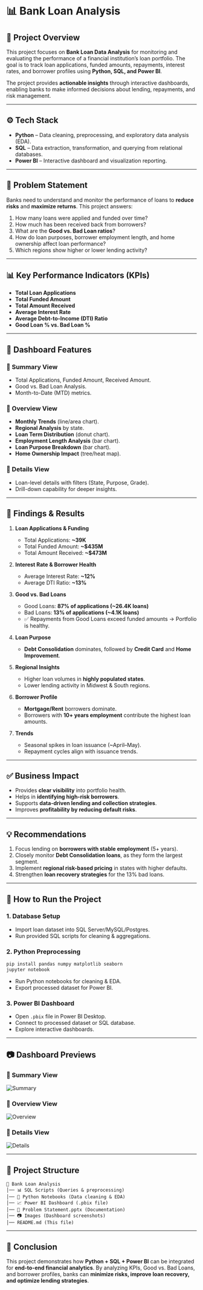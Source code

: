 
# 📊 Bank Loan Analysis  

## 📌 Project Overview  
This project focuses on **Bank Loan Data Analysis** for monitoring and evaluating the performance of a financial institution’s loan portfolio. The goal is to track loan applications, funded amounts, repayments, interest rates, and borrower profiles using **Python, SQL, and Power BI**.  

The project provides **actionable insights** through interactive dashboards, enabling banks to make informed decisions about lending, repayments, and risk management.  

---

## ⚙️ Tech Stack  
- **Python** – Data cleaning, preprocessing, and exploratory data analysis (EDA).  
- **SQL** – Data extraction, transformation, and querying from relational databases.  
- **Power BI** – Interactive dashboard and visualization reporting.  

---

## 🎯 Problem Statement  
Banks need to understand and monitor the performance of loans to **reduce risks** and **maximize returns**. This project answers:  

1. How many loans were applied and funded over time?  
2. How much has been received back from borrowers?  
3. What are the **Good vs. Bad Loan ratios**?  
4. How do loan purposes, borrower employment length, and home ownership affect loan performance?  
5. Which regions show higher or lower lending activity?  

---

## 📊 Key Performance Indicators (KPIs)  
- **Total Loan Applications**  
- **Total Funded Amount**  
- **Total Amount Received**  
- **Average Interest Rate**  
- **Average Debt-to-Income (DTI) Ratio**  
- **Good Loan % vs. Bad Loan %**  

---

## 📑 Dashboard Features  

### 🔹 Summary View  
- Total Applications, Funded Amount, Received Amount.  
- Good vs. Bad Loan Analysis.  
- Month-to-Date (MTD) metrics.  

### 🔹 Overview View  
- **Monthly Trends** (line/area chart).  
- **Regional Analysis** by state.  
- **Loan Term Distribution** (donut chart).  
- **Employment Length Analysis** (bar chart).  
- **Loan Purpose Breakdown** (bar chart).  
- **Home Ownership Impact** (tree/heat map).  

### 🔹 Details View  
- Loan-level details with filters (State, Purpose, Grade).  
- Drill-down capability for deeper insights.  

---

## 🔎 Findings & Results  

1. **Loan Applications & Funding**  
   - Total Applications: **~39K**  
   - Total Funded Amount: **~$435M**  
   - Total Amount Received: **~$473M**  

2. **Interest Rate & Borrower Health**  
   - Average Interest Rate: **~12%**  
   - Average DTI Ratio: **~13%**  

3. **Good vs. Bad Loans**  
   - Good Loans: **87% of applications (~26.4K loans)**  
   - Bad Loans: **13% of applications (~4.1K loans)**  
   - ✅ Repayments from Good Loans exceed funded amounts → Portfolio is healthy.  

4. **Loan Purpose**  
   - **Debt Consolidation** dominates, followed by **Credit Card** and **Home Improvement**.  

5. **Regional Insights**  
   - Higher loan volumes in **highly populated states**.  
   - Lower lending activity in Midwest & South regions.  

6. **Borrower Profile**  
   - **Mortgage/Rent** borrowers dominate.  
   - Borrowers with **10+ years employment** contribute the highest loan amounts.  

7. **Trends**  
   - Seasonal spikes in loan issuance (~April–May).  
   - Repayment cycles align with issuance trends.  

---

## ✅ Business Impact  
- Provides **clear visibility** into portfolio health.  
- Helps in **identifying high-risk borrowers**.  
- Supports **data-driven lending and collection strategies**.  
- Improves **profitability by reducing default risks**.  

---

## 💡 Recommendations  
1. Focus lending on **borrowers with stable employment** (5+ years).  
2. Closely monitor **Debt Consolidation loans**, as they form the largest segment.  
3. Implement **regional risk-based pricing** in states with higher defaults.  
4. Strengthen **loan recovery strategies** for the 13% bad loans.  

---

## 🚀 How to Run the Project  

### 1. Database Setup  
- Import loan dataset into SQL Server/MySQL/Postgres.  
- Run provided SQL scripts for cleaning & aggregations.  

### 2. Python Preprocessing  
```bash
pip install pandas numpy matplotlib seaborn
jupyter notebook
```
- Run Python notebooks for cleaning & EDA.  
- Export processed dataset for Power BI.  

### 3. Power BI Dashboard  
- Open `.pbix` file in Power BI Desktop.  
- Connect to processed dataset or SQL database.  
- Explore interactive dashboards.  

---

## 📷 Dashboard Previews  
### 🔹 Summary View  
![Summary](summary.png)  

### 🔹 Overview View  
![Overview](overview.png)  

### 🔹 Details View  
![Details](brief.png)  

---

## 📂 Project Structure  
```
📁 Bank Loan Analysis  
│── 📊 SQL Scripts (Queries & preprocessing)  
│── 🐍 Python Notebooks (Data cleaning & EDA)  
│── 📈 Power BI Dashboard (.pbix file)  
│── 📄 Problem Statement.pptx (Documentation)  
│── 📷 Images (Dashboard screenshots)  
│── README.md (This file)  
```

---

## 📌 Conclusion  
This project demonstrates how **Python + SQL + Power BI** can be integrated for **end-to-end financial analytics**. By analyzing KPIs, Good vs. Bad Loans, and borrower profiles, banks can **minimize risks, improve loan recovery, and optimize lending strategies**.  
